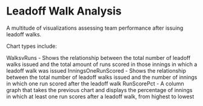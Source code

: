 # Leadoff Walk Analysis

A multitude of visualizations assessing team performance after issuing leadoff walks. 

Chart types include:

WalksvRuns - Shows the relationship between the total number of leadoff walks issued and the total amount of runs scored in those innings in which a leadoff walk was issued
InningsOneRunScored - Shows the relationship between the total number of leadoff walks issued and the number of innings in which one run scored after the leadoff walk
RunScorePct - A column graph that takes the previous chart and displays the percentage of innings in which at least one run scores after a leadoff walk, from highest to lowest

